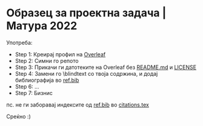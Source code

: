 # Образец за проектна задача | Матура 2022

Употреба:
* Step 1: Креирај профил на [Overleaf](https://www.overleaf.com/)
* Step 2: Симни го репото
* Step 3: Прикачи ги датотеките на Overleaf без [README.md](/README.md) и [LICENSE](LICENSE)
* Step 4: Замени го \blindtext со твоја содржина, и додај библиографија во [ref.bib](ref.bib)
* Step 6: ...
* Step 7: Бизнис

пс. не ги заборавај индексите од [ref.bib](ref.bib) во [citations.tex](pages/citations.tex)

Среќно :)
